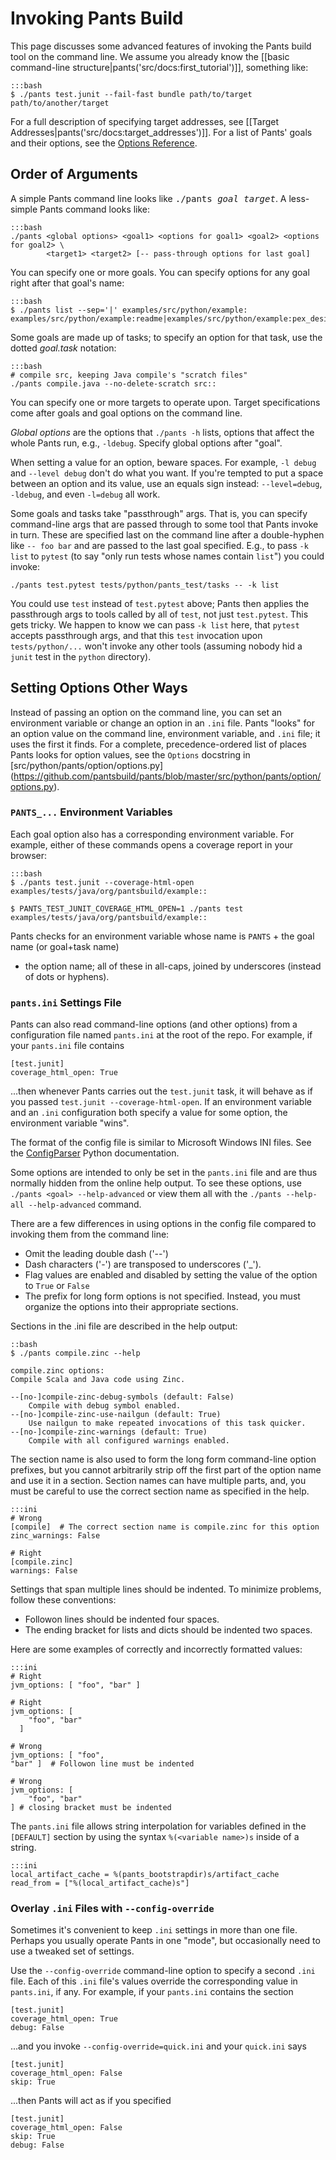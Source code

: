 Invoking Pants Build
====================

This page discusses some advanced features of invoking the Pants build
tool on the command line. We assume you already know the
[[basic command-line structure|pants('src/docs:first_tutorial')]],
something like:

    :::bash
    $ ./pants test.junit --fail-fast bundle path/to/target path/to/another/target

For a full description of specifying target addresses, see
[[Target Addresses|pants('src/docs:target_addresses')]].
For a list of Pants' goals and their options, see the
<a href="options_reference.html">Options Reference</a>.

Order of Arguments
------------------

A simple Pants command line looks like <tt>./pants <var>goal</var> <var>target</var></tt>.
A less-simple Pants command looks like:

    :::bash
    ./pants <global options> <goal1> <options for goal1> <goal2> <options for goal2> \
            <target1> <target2> [-- pass-through options for last goal]

You can specify one or more goals. You can specify options for any goal right after that goal's
name:

    :::bash
    $ ./pants list --sep='|' examples/src/python/example:
    examples/src/python/example:readme|examples/src/python/example:pex_design|examples/sr...

Some goals are made up of tasks; to specify an option for that task, use the dotted
_goal.task_ notation:

    :::bash
    # compile src, keeping Java compile's "scratch files"
    ./pants compile.java --no-delete-scratch src::

You can specify one or more targets to operate upon. Target specifications come after goals
and goal options on the command line.

<em>Global options</em> are the options that `./pants -h` lists, options that affect the whole
Pants run, e.g., `-ldebug`. Specify global options after "goal".

When setting a value for an option, beware spaces. For example, `-l debug` and `--level debug`
don't do what you want. If you're tempted to put a space between an option and its value, use an
equals sign instead: `--level=debug`, `-ldebug`, and even `-l=debug` all work.

Some goals and tasks take "passthrough" args. That is, you can specify command-line args that are
passed through to some tool that Pants invoke in turn. These are specified last on the command
line after a double-hyphen like `-- foo bar` and are passed to the last goal specified. E.g., to
pass `-k list` to `pytest` (to say "only run tests whose names contain `list`") you could invoke:

    ./pants test.pytest tests/python/pants_test/tasks -- -k list

You could use `test` instead of `test.pytest` above; Pants then applies the
passthrough args to tools called by all of `test`, not just `test.pytest`.
This gets tricky. We happen to know we can pass `-k list` here, that `pytest` accepts passthrough
args, and that this `test` invocation upon `tests/python/...` won't invoke any other tools
(assuming nobody hid a `junit` test in the `python` directory).

Setting Options Other Ways
--------------------------

Instead of passing an option on the command line, you can set an environment variable or change
an option in an `.ini` file. Pants "looks" for an option value on the command line, environment
variable, and `.ini` file; it uses the first it finds.
For a complete, precedence-ordered list of places Pants looks for option values, see the
`Options` docstring in [src/python/pants/option/options.py]
(https://github.com/pantsbuild/pants/blob/master/src/python/pants/option/options.py).

### `PANTS_...` Environment Variables

Each goal option also has a corresponding environment variable. For example, either of these
commands opens a coverage report in your browser:

    :::bash
    $ ./pants test.junit --coverage-html-open examples/tests/java/org/pantsbuild/example::

    $ PANTS_TEST_JUNIT_COVERAGE_HTML_OPEN=1 ./pants test examples/tests/java/org/pantsbuild/example::

Pants checks for an environment variable whose name is `PANTS` + the goal name (or goal+task name)
+ the option name; all of these in all-caps, joined by underscores (instead of dots or hyphens).

### `pants.ini` Settings File

Pants can also read command-line options (and other options) from a configuration file named
`pants.ini` at the root of the repo. For example, if your `pants.ini` file contains

    [test.junit]
    coverage_html_open: True

...then whenever Pants carries out the `test.junit` task, it will behave as if you passed
`test.junit --coverage-html-open`. If an environment variable and an `.ini` configuration both
specify a value for some option, the environment variable "wins".

The format of the config file is similar to Microsoft Windows INI files. See the
[ConfigParser](https://docs.python.org/2/library/configparser.html) Python documentation.


Some options are intended to only be set in the `pants.ini` file and are thus normally hidden from
the online help output.  To see these options, use `./pants <goal> --help-advanced` or
view them all with the `./pants --help-all --help-advanced` command.

There are a few differences in using options in the config file compared to invoking them from the
command line:

  - Omit the leading double dash ('--')
  - Dash characters ('-') are transposed to underscores ('_').
  - Flag values are enabled and disabled by setting the value of the option to `True` or `False`
  - The prefix for long form options is not specified. Instead, you must organize the options
    into their appropriate sections.

Sections in the .ini file are described in the help output:

    ::bash
    $ ./pants compile.zinc --help
    
    compile.zinc options:
    Compile Scala and Java code using Zinc.
    
    --[no-]compile-zinc-debug-symbols (default: False)
        Compile with debug symbol enabled.
    --[no-]compile-zinc-use-nailgun (default: True)
        Use nailgun to make repeated invocations of this task quicker.
    --[no-]compile-zinc-warnings (default: True)
        Compile with all configured warnings enabled.

The section name is also used to form the long form command-line option prefixes, but you cannot
arbitrarily strip off the first part of the option name and use it in a section.   Section names
can have multiple parts, and, you must be careful to use the correct section name as specified
in the help.

    :::ini
    # Wrong
    [compile]  # The correct section name is compile.zinc for this option
    zinc_warnings: False
    
    # Right
    [compile.zinc]
    warnings: False

Settings that span multiple lines should be indented.  To minimize problems, follow these
conventions:

  - Followon lines should be indented four spaces.
  - The ending bracket for lists and dicts should be indented two spaces.

Here are some examples of correctly and incorrectly formatted values:

    :::ini
    # Right
    jvm_options: [ "foo", "bar" ]

    # Right
    jvm_options: [
        "foo", "bar"
      ]

    # Wrong
    jvm_options: [ "foo",
    "bar" ]  # Followon line must be indented

    # Wrong
    jvm_options: [
        "foo", "bar"
    ] # closing bracket must be indented

The `pants.ini` file allows string interpolation for variables defined in the `[DEFAULT]` section by
using the syntax `%(<variable name>)s` inside of a string.

    :::ini
    local_artifact_cache = %(pants_bootstrapdir)s/artifact_cache
    read_from = ["%(local_artifact_cache)s"]

### Overlay `.ini` Files with `--config-override`

Sometimes it's convenient to keep `.ini` settings in more than one file. Perhaps you usually
operate Pants in one "mode", but occasionally need to use a tweaked set of settings.

Use the `--config-override` command-line option to specify a second `.ini` file. Each of
this `.ini` file's values override the corresponding value in `pants.ini`, if any.
For example, if your `pants.ini` contains the section

    [test.junit]
    coverage_html_open: True
    debug: False

...and you invoke `--config-override=quick.ini` and your `quick.ini` says

    [test.junit]
    coverage_html_open: False
    skip: True

...then Pants will act as if you specified

    [test.junit]
    coverage_html_open: False
    skip: True
    debug: False
